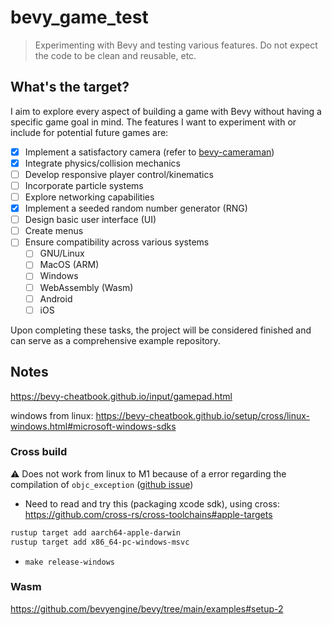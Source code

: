 # bevy_game_test

> Experimenting with Bevy and testing various features. Do not expect the code to be clean and reusable, etc.

## What's the target?

I aim to explore every aspect of building a game with Bevy without having a specific game goal in mind. The features I want to experiment with or include for potential future games are:

- [x] Implement a satisfactory camera (refer to [bevy-cameraman](https://github.com/fabienjuif/bevy_cameraman))
- [x] Integrate physics/collision mechanics
- [ ] Develop responsive player control/kinematics
- [ ] Incorporate particle systems
- [ ] Explore networking capabilities
- [x] Implement a seeded random number generator (RNG)
- [ ] Design basic user interface (UI)
- [ ] Create menus
- [ ] Ensure compatibility across various systems
  - [ ] GNU/Linux
  - [ ] MacOS (ARM)
  - [ ] Windows
  - [ ] WebAssembly (Wasm)
  - [ ] Android
  - [ ] iOS

Upon completing these tasks, the project will be considered finished and can serve as a comprehensive example repository.

## Notes

https://bevy-cheatbook.github.io/input/gamepad.html

windows from linux: https://bevy-cheatbook.github.io/setup/cross/linux-windows.html#microsoft-windows-sdks

### Cross build

⚠️ Does not work from linux to M1 because of a error regarding the compilation of `objc_exception` ([github issue](https://github.com/SSheldon/rust-objc-exception/issues/13))

- Need to read and try this (packaging xcode sdk), using cross: https://github.com/cross-rs/cross-toolchains#apple-targets

```sh
rustup target add aarch64-apple-darwin
rustup target add x86_64-pc-windows-msvc
```

- `make release-windows`

### Wasm

https://github.com/bevyengine/bevy/tree/main/examples#setup-2
